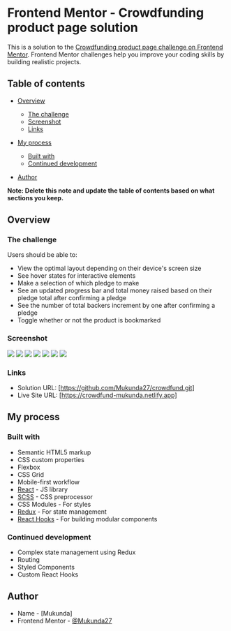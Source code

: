 # Frontend Mentor - Crowdfunding product page solution

This is a solution to the [Crowdfunding product page challenge on Frontend Mentor](https://www.frontendmentor.io/challenges/crowdfunding-product-page-7uvcZe7ZR). Frontend Mentor challenges help you improve your coding skills by building realistic projects.

## Table of contents

- [Overview](#overview)
  - [The challenge](#the-challenge)
  - [Screenshot](#screenshot)
  - [Links](#links)
- [My process](#my-process)

  - [Built with](#built-with)
  - [Continued development](#continued-development)

- [Author](#author)

**Note: Delete this note and update the table of contents based on what sections you keep.**

## Overview

### The challenge

Users should be able to:

- View the optimal layout depending on their device's screen size
- See hover states for interactive elements
- Make a selection of which pledge to make
- See an updated progress bar and total money raised based on their pledge total after confirming a pledge
- See the number of total backers increment by one after confirming a pledge
- Toggle whether or not the product is bookmarked

### Screenshot

![](./screenshots/Screenshot_Crowdfund_1.png)
![](./screenshots/Screenshot_Crowdfund_2.png)
![](./screenshots/Screenshot_Crowdfund_3.png)
![](./screenshots/Screenshot_Crowdfund_4.png)
![](./screenshots/Screenshot_Crowdfund_5.png)
![](./screenshots/Screenshot_Crowdfund_6.png)
![](./screenshots/Screenshot_Crowdfund_7.png)

### Links

- Solution URL: [https://github.com/Mukunda27/crowdfund.git]
- Live Site URL: [https://crowdfund-mukunda.netlify.app]

## My process

### Built with

- Semantic HTML5 markup
- CSS custom properties
- Flexbox
- CSS Grid
- Mobile-first workflow
- [React](https://reactjs.org/) - JS library
- [SCSS](https://sass-lang.com/) - CSS preprocessor
- CSS Modules - For styles
- [Redux](https://redux.js.org/) - For state management
- [React Hooks](https://reactjs.org/docs/getting-started.html) - For building modular components


### Continued development

- Complex state management using Redux
- Routing
- Styled Components
- Custom React Hooks

## Author

- Name - [Mukunda]
- Frontend Mentor - [@Mukunda27](https://www.frontendmentor.io/profile/Mukunda27)
